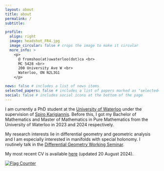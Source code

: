 ```yaml
---
layout: about
title: about
permalink: /
subtitle: 

profile:
  align: right
  image: headshot_FR4.jpg
  image_circular: false # crops the image to make it circular
  more_info: >
    <p> 
      @ fromshoo(at)uwaterloo(dot)ca <br>
      MC 5428 <br>
      200 University Ave W <br>
      Waterloo, ON N2L3G1
    </p>

news: false # includes a list of news items
selected_papers: false # includes a list of papers marked as "selected={true}"
social: false # includes social icons at the bottom of the page
---
```


I am currently a PhD student at the [University of Waterloo](https://uwaterloo.ca/) under the supervision of [Spiro Karigiannis](https://www.math.uwaterloo.ca/~karigian/). Before this, I got my Bachelor of Mathematics and Master of Mathematics in Pure Mathematics from the University of Waterloo in 2023 and 2024 respectively.     

My research interests lie in differential geometry and geometric analysis and I am especially interested in manifolds with special holonomy. I routinely talk in the [Differential Geometry Working Seminar](https://www.math.uwaterloo.ca/~ampetcu/workingseminar_home.html).

My most recent CV is available [here](assets/pdf/CV_Romshoo_20August.pdf) (updated 20 August 2024).


<a href="https://info.flagcounter.com/ECZr"><img src="https://s11.flagcounter.com/count/ECZr/bg_FFFFFF/txt_000000/border_CCCCCC/columns_2/maxflags_18/viewers_0/labels_0/pageviews_0/flags_0/percent_0/" alt="Flag Counter" border="0"></a>

